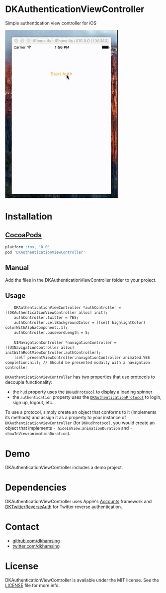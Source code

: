 # DKAuthenticationViewController

Simple authentication view controller for iOS

![](Assets/demo.gif)

# Installation

## [CocoaPods](https://cocoapods.org/)

``` ruby
platform :ios, '8.0'
pod 'DKAuthenticationViewController'
```

## Manual

Add the files in the DKAuthenticationViewController folder to your project.

## Usage

``` objc
    DKAuthenticationViewController *authController = [[DKAuthenticationViewController alloc] init];
    authController.twitter = YES;
    authController.cellBackgroundColor = [[self highlightColor] colorWithAlphaComponent:.1];
    authController.passwordLength = 5;
    
    UINavigationController *navigationController = [[UINavigationController alloc] initWithRootViewController:authController];
    [self presentViewController:navigationController animated:YES completion:nil]; // Should be presented modally with a navigation controller
```

`DKAuthenticationViewController` has two properties that use protocols to decouple functionality:
- the `hud` property uses the [`DKHudProtocol`](https://github.com/dkhamsing/DKAuthenticationViewController/blob/master/DKAuthenticationViewController/DKHudProtocol.h) to display a loading spinner
- the `authentication` property uses the [`DKAuthenticationProtocol`](https://github.com/dkhamsing/DKAuthenticationViewController/blob/master/DKAuthenticationViewController/DKAuthenticationProtocol.h) to login, sign up, logout, etc...

To use a protocol, simply create an object that conforms to it (implements its methods) and assign it as a property to your instance of `DKAuthenticationViewController` (for `DKHudProtocol`, you would create an object that implements `- hideInView:animationDuration` and `- showInView:animationDuration`).

# Demo

DKAuthenticationViewController includes a demo project.

# Dependencies

DKAuthenticationViewController uses Apple's [Accounts](https://developer.apple.com/library/prerelease/ios/documentation/Accounts/Reference/AccountsFrameworkRef/index.html) framework and [DKTwitterReverseAuth](https://github.com/dkhamsing/DKTwitterReverseAuth) for Twitter reverse authentication.

# Contact

- [github.com/dkhamsing](https://github.com/dkhamsing)
- [twitter.com/dkhamsing](https://twitter.com/dkhamsing)

# License

DKAuthenticationViewController is available under the MIT license. See the [LICENSE](LICENSE) file for more info.
